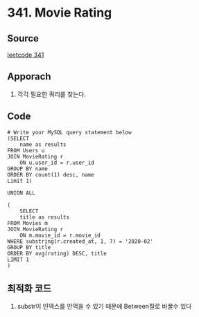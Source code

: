 # 341. Movie Rating

## Source
[leetcode 341](https://leetcode.com/problems/movie-rating/description/?envType=study-plan-v2&envId=top-sql-50)


## Apporach
1. 각각 필요한 쿼리를 찾는다.


## Code
    # Write your MySQL query statement below
    (SELECT 
        name as results
    FROM Users u   
    JOIN MovieRating r
        ON u.user_id = r.user_id
    GROUP BY name
    ORDER BY count(1) desc, name
    Limit 1)

    UNION ALL

    (
        SELECT 
        title as results
    FROM Movies m
    JOIN MovieRating r
        ON m.movie_id = r.movie_id
    WHERE substring(r.created_at, 1, 7) = '2020-02'
    GROUP BY title
    ORDER BY avg(rating) DESC, title
    LIMIT 1
    )
 
 ## 최적화 코드 
 1. substr이 인덱스를 안먹을 수 있기 때문에 Between절로 바꿀수 있다

